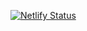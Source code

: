 [![Netlify Status](https://api.netlify.com/api/v1/badges/72b14dde-f6e4-4d9d-a178-440e51466232/deploy-status)](https://app.netlify.com/sites/guileless-biscotti-4f542b/deploys)
